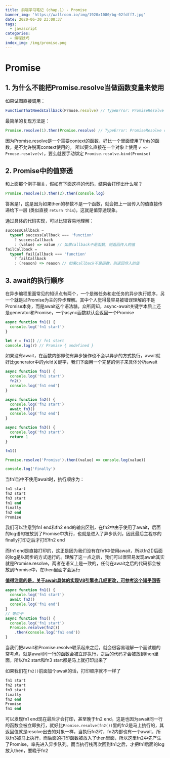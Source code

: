 ```yaml
---
title: 前端学习笔记 (chap.1) - Promise
banner_img: 'https://wallroom.io/img/1920x1080/bg-02fdff7.jpg'
date: 2020-06-30 23:00:37
tags:
  - javascript
categories:
  - 编程技巧
index_img: /img/promise.png
---
```


# Promise

## 1. 为什么不能把Promise.resolve当做函数变量来使用

如果试图直接调用：

```js
FunctionThatNeedsCallback(Prmose.resolve) // TypeError: PromiseResolve called on non-object
```

最简单的复现方法是：

```js
Promise.resolve(1).then(Promise.resolve) // TypeError: PromiseResolve called on non-object
```

因为Promise.resolve是一个需要context的函数，好比一个里面使用了this的函数，是不允许脱离context使用的。
所以要么直接在一个对象上使用 `v => Prmose.resolve(v)`，要么就要手动绑定 `Promise.resolve.bind(Promise)`

## 2. Promise中的值穿透

和上面那个例子相关，假如有下面这样的代码，结果会打印出什么呢？

```js
Promise.resolve(1).then(2).then(console.log)
```

答案是1，这是因为如果then的参数不是一个函数，就会把上一层传入的值直接传递给下一层 (类似直接 `return this`)，这就是值穿透现象。

通过具体的代码实现，可以比较容易地理解：

```js
successCallback =
  typeof successCallback === 'function'
    ? successCallback
    : (value) => value // 如果callback不是函数，则返回传入的值
failCallback =
  typeof failCallback === 'function'
    ? failCallback
    : (reason) => reason // 如果callback不是函数，则返回传入的值
```

## 3. await的执行顺序

在异步编程里面常见的知识点有两个，一个是微任务和宏任务的异步执行顺序，另一个就是以Promise为主的异步理解。其中个人觉得最容易被错误理解的不是Promise本身，而是await这个语法糖。众所周知，async-await关键字本质上还是generator和Promise，一个async函数默认会返回一个Promise

```js
async function fn1() {
  console.log('fn1 start')
}

let r = fn1() // fn1 start
console.log(r) // Promise { undefined }
```

如果没有await，在函数内部即使有异步操作也不会以异步的方式执行，await就好比generator中的yield关键字，我们下面用一个完整的例子来具体分析await

```js
async function fn1() {
  console.log('fn1 start')
  fn2()
  console.log('fn1 end')
}

async function fn2() {
  console.log('fn2 start')
  await fn3()
  console.log('fn2 end')
}

async function fn3() {
  console.log('fn3 start')
  return 1
}

fn1()

Promise.resolve('Promise').then((value) => console.log(value))

console.log('finally')
```

当fn1当中不使用await时，执行顺序为：

```ps
fn1 start
fn2 start
fn3 start
fn1 end
finally
fn2 end
Promise
```

我们可以注意到fn1 end和fn2 end的输出区别，在fn2中由于使用了await，后面的log语句被放到了Promise中执行，也就是进入了异步队列，因此最后主程序的finally打印之后才打印fn2 end

而fn1 end是直接打印的，这正是因为我们没有在fn1中使用await，所以fn2()后面的log是以同步的方式运行的。理解了这一点之后，我们可以很容易发现await其实就是Promise.resolve，两者在语义上是一致的，任何在await之后的代码都会被放到Promise中，在then里面才会运行

[**值得注意的是，关于await具体的实现V8引擎也几经更改，可参考这个知乎回答**](https://www.zhihu.com/question/268007969)

```js
async function fn1() {
  console.log('fn1 start')
  await fn2()
  console.log('fn1 end')
}
// 等价于
async function fn1() {
  console.log('fn1 start')
  Promise.resolve(fn2())
    .then(console.log('fn1 end'))
}
```

当我们把await和Promise.resolve联系起来之后，就会很容易理解一个面试题的常考点，就是await同一行的函数会被立即执行，之后的代码才会被放到then里面，所以fn2 start和fn3 start都是马上就打印出来了

如果我们在`fn2()`前面加个await的话，打印顺序就不一样了

```ps
fn1 start
fn2 start
fn3 start
finally
fn2 end
Promise
fn1 end
```

可以发现fn1 end现在最后才会打印，甚至晚于fn2 end。这是也因为await同一行的函数会被立即执行，就好比`Promise.resolve(fn2())`里的fn2是马上执行的，其返回值就是resolve出去的对象一样，当执行fn2时，fn2内部也有一个await，所以fn3被马上执行，而后面的打印函数被放入了then里面，所以这里fn2中先产生了Promise，率先进入异步队列。而当执行栈再次回到fn1之后，才把fn1后面的log放入then，要晚于fn2
